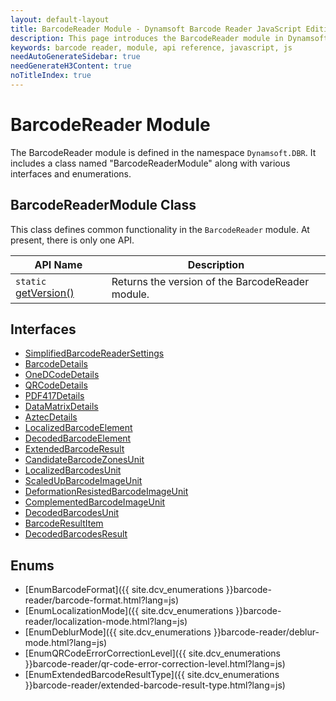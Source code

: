 ```yaml
---
layout: default-layout
title: BarcodeReader Module - Dynamsoft Barcode Reader JavaScript Edition API
description: This page introduces the BarcodeReader module in Dynamsoft Barcode Reader JavaScript Edition.
keywords: barcode reader, module, api reference, javascript, js
needAutoGenerateSidebar: true
needGenerateH3Content: true
noTitleIndex: true
---
```

<!-- 2.0.20 -- Updated on 11/28/2023-->

# BarcodeReader Module

The BarcodeReader module is defined in the namespace `Dynamsoft.DBR`. It includes a class named "BarcodeReaderModule" along with various interfaces and enumerations.

## BarcodeReaderModule Class

This class defines common functionality in the `BarcodeReader` module. At present, there is only one API.

| API Name                                                             | Description                                      |
| -------------------------------------------------------------------- | ------------------------------------------------ |
| `static` [getVersion()](./barcode-reader-module-class.md#getversion) | Returns the version of the BarcodeReader module. |

## Interfaces

* [SimplifiedBarcodeReaderSettings](./interfaces/simplified-barcode-reader-settings.md)
* [BarcodeDetails](./interfaces/barcode-details.md)
* [OneDCodeDetails](./interfaces/oned-code-details.md)
* [QRCodeDetails](./interfaces/qr-code-details.md)
* [PDF417Details](./interfaces/pdf417-details.md)
* [DataMatrixDetails](./interfaces/datamatrix-details.md)
* [AztecDetails](./interfaces/aztec-details.md)
* [LocalizedBarcodeElement](./interfaces/localized-barcode-element.md)
* [DecodedBarcodeElement](./interfaces/decoded-barcode-element.md)
* [ExtendedBarcodeResult](./interfaces/extended-barcode-result.md)
* [CandidateBarcodeZonesUnit](./interfaces/candidate-barcode-zones-unit.md)
* [LocalizedBarcodesUnit](./interfaces/localized-barcodes-unit.md)
* [ScaledUpBarcodeImageUnit](./interfaces/scaled-up-barcode-image-unit.md)
* [DeformationResistedBarcodeImageUnit](./interfaces/deformation-resisted-barcode-image-unit.md)
* [ComplementedBarcodeImageUnit](./interfaces/complemented-barcode-image-unit.md)
* [DecodedBarcodesUnit](./interfaces/decoded-barcodes-unit.md)
* [BarcodeResultItem](./interfaces/barcode-result-item.md)
* [DecodedBarcodesResult](./interfaces/decoded-barcodes-result.md)

## Enums

* [EnumBarcodeFormat]({{ site.dcv_enumerations }}barcode-reader/barcode-format.html?lang=js)
* [EnumLocalizationMode]({{ site.dcv_enumerations }}barcode-reader/localization-mode.html?lang=js)
* [EnumDeblurMode]({{ site.dcv_enumerations }}barcode-reader/deblur-mode.html?lang=js)
* [EnumQRCodeErrorCorrectionLevel]({{ site.dcv_enumerations }}barcode-reader/qr-code-error-correction-level.html?lang=js)
* [EnumExtendedBarcodeResultType]({{ site.dcv_enumerations }}barcode-reader/extended-barcode-result-type.html?lang=js)
